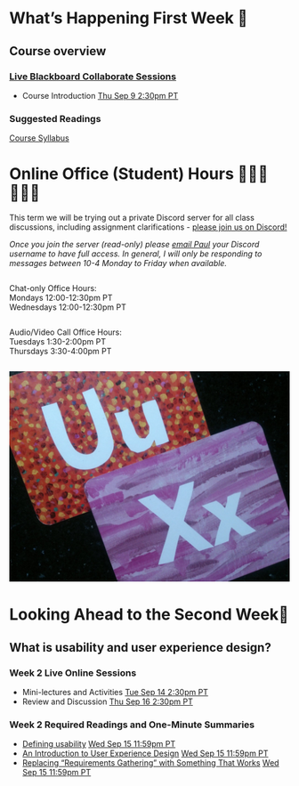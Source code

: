 
<div class=alert>

# What’s Happening First Week 💫

## Course overview

### [Live Blackboard Collaborate Sessions](https://canvas.sfu.ca/courses/64326/external_tools/3544)  

* Course Introduction <span class='badge'> [Thu Sep 9 2:30pm PT](https://www.timeanddate.com/worldclock/fixedtime.html?msg=CMPT-363+Course+Overview&iso=20210909T1430&p1=256&am=50)</span>

### Suggested Readings
[Course Syllabus](https://canvas.sfu.ca/courses/64326/assignments/syllabus)

</div>

# Online Office (Student) Hours ‍👩🏽‍💻👨🏽‍💻

This term we will be trying out a private Discord server for all class discussions, including assignment clarifications - [please join us on Discord!](https://www2.cs.sfu.ca/CourseCentral/363/paulh/discord-server-invite-363-213)  

_Once you join the server (read-only) please [email Paul](mailto:paul_hibbitts@sfu.ca) your Discord username to have full access. In general, I will only be responding to messages between 10-4 Monday to Friday when available._

<div class="row">
<div class="column">

Chat-only Office Hours:  
Mondays 12:00-12:30pm PT  
Wednesdays 12:00-12:30pm PT  

</div>
<div class="column">

Audio/Video Call Office Hours:  
Tuesdays 1:30-2:00pm PT  
Thursdays 3:30-4:00pm PT  

</div>
</div>

![UX](assets/images/12650723674_d5c85af332_k.jpg ':class=banner-image')

# Looking Ahead to the Second Week🔭

## What is usability and user experience design?

### Week 2 Live Online Sessions

* Mini-lectures and Activities <span class='badge'> [Tue Sep 14 2:30pm PT](https://www.timeanddate.com/worldclock/fixedtime.html?msg=CMPT-363+Mini-lectures+and+Activities&iso=20210914T1430&p1=256&ah=1&am=50)</span>
* Review and Discussion <span class='badge'> [Thu Sep 16 2:30pm PT](https://www.timeanddate.com/worldclock/fixedtime.html?msg=CMPT-363+Review+and+Discussion&iso=20210909T1430&p1=256&am=50)</span>

### Week 2 Required Readings and One-Minute Summaries

* [Defining usability](https://canvas.sfu.ca/courses/64326/assignments/662750) <span class='badge'> [Wed Sep 15 11:59pm PT](https://www.timeanddate.com/worldclock/fixedtime.html?msg=Week+2+%28Sep+12+-+18%29+Weekly+Readings+One-Minute+Summaries+Due+Date&iso=20210915T2359&p1=256)</span>
* [An Introduction to User Experience Design](https://canvas.sfu.ca/courses/64326/assignments/662751) <span class='badge'> [Wed Sep 15 11:59pm PT](https://www.timeanddate.com/worldclock/fixedtime.html?msg=Week+2+%28Sep+12+-+18%29+Weekly+Readings+One-Minute+Summaries+Due+Date&iso=20210915T2359&p1=256)</span>
* [Replacing “Requirements Gathering” with Something That Works](https://canvas.sfu.ca/courses/64326/assignments/662737) <span class='badge'> [Wed Sep 15 11:59pm PT](https://www.timeanddate.com/worldclock/fixedtime.html?msg=Week+2+%28Sep+12+-+18%29+Weekly+Readings+One-Minute+Summaries+Due+Date&iso=20210915T2359&p1=256)</span>
